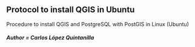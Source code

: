 ## Protocol to install QGIS in Ubuntu


Procedure to install QGIS and PostgreSQL with PostGIS in Linux (Ubuntu)

##### Author = Carlos López Quintanilla

